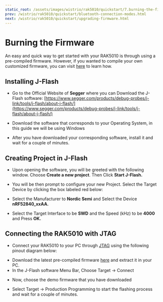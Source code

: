 ```yaml
---
static_root: /assets/images/wistrio/rak5010/quickstart/7.burning-the-firmware
prev: /wistrio/rak5010/quickstart/bluetooth-connection-modes.html
next: /wistrio/rak5010/quickstart/upgrading-firmware.html
---
```

# Burning the Firmware

An easy and quick way to get started with your RAK5010 is through using a pre-compiled firmware.  However, if you wanted to compile your own customized firmware, you can visit [here](rui-online-compiler) to learn how.

## Installing J-Flash

- Go to the Official Website of **Segger** where you can Download the J-Flash software: [https://www.segger.com/products/debug-probes/j-link/tools/j-flash/about-j-flash/](https://www.segger.com/products/debug-probes/j-link/tools/j-flash/about-j-flash/)

<rk-img
  :src="`${$frontmatter.static_root}/rhblajzhsv9pb1fdos3h.jpg`"
  width="100%"
  figure-number="1"
  caption=" Segger Official Website"
/>

- Download the software that corresponds to your Operating System, in this guide we will be using Windows

<rk-img
  :src="`${$frontmatter.static_root}/etylt7rqrbcjedteqhqc.jpg`"
  width="100%"
  figure-number="2"
  caption="J-link Software in different platforms"
/>

- After you have downloaded your corresponding software, install it and wait for a couple of minutes.

## Creating Project in J-Flash

- Upon opening the software, you will be greeted with the following window. Choose **Create a new project**. Then Click **Start J-Flash.**

<rk-img
  :src="`${$frontmatter.static_root}/qbhdb7hj0cfq0cghohxx.jpg`"
  width="100%"
  figure-number="3"
  caption="J-flash Interface"
/>

- You will be then prompt to configure your new Project. Select the Target Device by clicking the box labeled red below:

<rk-img
  :src="`${$frontmatter.static_root}/sccml4h6imieppibarpy.jpg`"
  width="100%"
  figure-number="4"
  caption="Configuring the Project"
/>

- Select the Manufacturer to **Nordic Semi** and Select the Device **nRF52840_xxAA.**

<rk-img
  :src="`${$frontmatter.static_root}/h3wken4r8z0rfbznrgrc.jpg`"
  width="100%"
  figure-number="5"
  caption="Selecting the Device"
/>

- Select the Target Interface to be **SWD** and the Speed (kHz) to be **4000** and Press **OK.**

<rk-img
  :src="`${$frontmatter.static_root}/hil2ag7u5vavbgpluu1c.jpg`"
  width="100%"
  figure-number="6"
  caption="Target Interface and Speed (kHz)"
/>

<rk-img
  :src="`${$frontmatter.static_root}/s91d5tazgtvl1lgihina.jpg`"
  width="100%"
  figure-number="7"
  caption="Created Project Successfully"
/>

## Connecting the RAK5010 with JTAG

- Connect your RAK5010 to your PC through [JTAG](https://store.rakwireless.com/products/emulator-kit) using the following pinout diagram below:

<rk-img
  :src="`${$frontmatter.static_root}/hx3crsaspcr2aadaesnc.jpg`"
  width="50%"
  figure-number="8"
  caption="RAK5010 and JTAG Hardware Interface"
/>

- Download the latest pre-compiled firmware  [here](https://downloads.rakwireless.com/en/Cellular/RAK5010/Firmware/RAK5010_V3.0.0.8.rar) and extract it in your PC.
- In the J-Flash software Menu Bar, Choose Target -> Connect

<rk-img
  :src="`${$frontmatter.static_root}/wcw1maqbahdyhqm5hdb6.jpg`"
  width="100%"
  figure-number="9"
  caption="Successfully Created Project"
/>

- Now, choose the demo firmware that you have downloaded

<rk-img
  :src="`${$frontmatter.static_root}/iyk5ueztu9i3eul8jp6z.jpg`"
  width="100%"
  figure-number="10"
  caption="Selecting the Hex File"
/>

- Select Target -> Production Programming to start the flashing process and wait for a couple of minutes.

<rk-img
  :src="`${$frontmatter.static_root}/wechf9fckqgvlw46bfqe.jpg`"
  width="100%"
  figure-number="11"
  caption="Connect with the RAK5010"
/>


